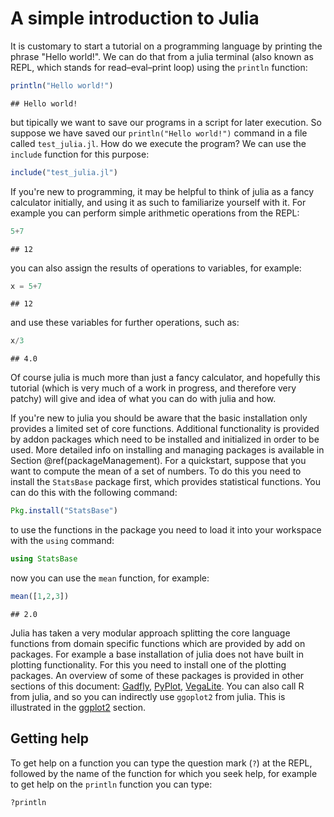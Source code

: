 # A simple introduction to Julia

It is customary to start a tutorial on a programming language by printing the phrase "Hello world!". We can do that from a julia terminal (also known as REPL, which stands for read–eval–print loop) using the `println` function:


```julia
println("Hello world!")
```

```
## Hello world!
```

but tipically we want to save our programs in a script for later execution. So suppose we have saved our `println("Hello world!")` command in a file called `test_julia.jl`. How do we execute the program? We can use the `include` function for this purpose:


```julia
include("test_julia.jl")
```
 If you're new to programming, it may be helpful to think of julia as a fancy calculator initially, and using it as such to familiarize yourself with it. For example you can perform simple arithmetic operations from the REPL:
 

```julia
5+7
```

```
## 12
```

you can also assign the results of operations to variables, for example:


```julia
x = 5+7
```

```
## 12
```

and use these variables for further operations, such as:


```julia
x/3
```

```
## 4.0
```

Of course julia is much more than just a fancy calculator, and hopefully this tutorial (which is very much of a work in progress, and therefore very patchy) will give and idea of what you can do with julia and how.

If you're new to julia you should be aware that the basic installation only provides a limited set of core functions. Additional functionality is provided by addon packages which need to be installed and initialized in order to be used. More detailed info on installing and managing packages is available in Section \@ref(packageManagement). For a quickstart, suppose that you want to compute the mean of a set of numbers. To do this you need to install the `StatsBase` package first, which provides statistical functions. You can do this with the following command:


```julia
Pkg.install("StatsBase")
```

to use the functions in the package you need to load it into your workspace with the `using` command:


```julia
using StatsBase
```

now you can use the `mean` function, for example:


```julia
mean([1,2,3])
```

```
## 2.0
```

Julia has taken a very modular approach splitting the core language functions from domain specific functions which are provided by add on packages. For example a base installation of julia does not have built in plotting functionality. For this you need to install one of the plotting packages. An overview of some of these packages is provided in other sections of this document: [Gadfly](#gadfly), [PyPlot](#pyplot), [VegaLite](#vegalite). You can also call R from julia, and so you can indirectly use `ggoplot2` from julia. This is illustrated in the [ggplot2](#ggplot2) section.

## Getting help

To get help on a function you can type the question mark (`?`) at the REPL, followed by the name of the function for which you seek help, for example to get help on the `println` function you can type:


```julia
?println
```


